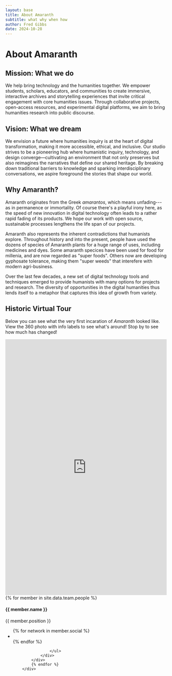 ```yaml
---
layout: base
title: About Amaranth
subtitle: what why when how
author: Fred Gibbs
date: 2024-10-28
---
```


# About Amaranth

## Mission: What we do
We help bring technology and the humanities together. We empower students, scholars, educators, and communities to create immersive, interactive archives and storytelling experiences that invite critical engagement with core humanities issues. Through collaborative projects, open-access resources, and experimental digital platforms, we aim to bring humanities research into public discourse.

## Vision: What we dream
We envision a future where humanities inquiry is at the heart of digital transformation, making it more accessible, ethical, and inclusive. Our studio strives to be a pioneering hub where humanistic inquiry, technology, and design converge—cultivating an environment that not only preserves but also reimagines the narratives that define our shared heritage. By breaking down traditional barriers to knowledge and sparking interdisciplinary conversations, we aspire foreground the stories that shape our world.

## Why Amaranth?
Amaranth originates from the Greek _amarantos_, which means unfading---as in permanence or immortality. Of course there's a playful irony here, as the speed of new innovation in digital technology often leads to a rather rapid fading of its products. We hope our work with open source, sustainable processes lengthens the life span of our projects.

Amaranth also represents the inherent contradictions that humanists explore. Throughout history and into the present, people have used the dozens of species of Amaranth plants for a huge range of uses, including medicines and dyes. Some amaranth specices have been used for food for millenia, and are now regarded as "super foods". Others now are developing gyphosate tolerance, making them "super weeds" that interefere with modern agri-business.

Over the last few decades, a new set of digital technology tools and techniques emerged to provide humanists with many options for projects and research. The diversity of opportunities in the digital humanities thus lends itself to a metaphor that captures this idea of growth from variety. 


## Historic Virtual Tour
Below you can see what the very first incaration of _Amaranth_ looked like. View the 360 photo with info labels to see what's around! Stop by to see how much has changed! 

<iframe 
  src="https://jeseyfried.github.io/amaranth-holding-area/app-files/index.html" 
  width="100%" 
  height="800" 
  style="border:none;overflow:hidden"
  allow="fullscreen"
  webkitallowfullscreen
  mozallowfullscreen
  allowfullscreen>
</iframe>


<!-- Team Section -->
<section id="team" class="bg-light-gray">    
        <div class="row">
            {% for member in site.data.team.people %}
            <div class="col-sm-4">
                <div class="team-member">
                    <img src="/assets/images/team/{{ member.pic }}.jpg" class="img-responsive img-circle" alt="">
                    <h4>{{ member.name }}</h4>
                    <p class="text-muted">{{ member.position }}</p>
                    <ul class="list-inline social-buttons">
                        {% for network in member.social %}
                        <li>
                            <a href="{{ network.url }}">
                                <i class="fa fa-{{ network.title }}"></i>
                            </a>
                        </li>
                        {% endfor %}

                    </ul>
                </div>
            </div>
            {% endfor %}
        </div>        
</section>
